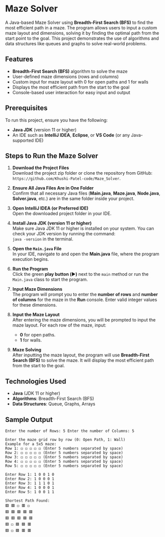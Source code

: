 # Maze Solver

A Java-based Maze Solver using **Breadth-First Search (BFS)** to find the most efficient path in a maze. The program allows users to input a custom maze layout and dimensions, solving it by finding the optimal path from the start point to the goal. This project demonstrates the use of algorithms and data structures like queues and graphs to solve real-world problems.


## Features
- **Breadth-First Search (BFS)** algorithm to solve the maze
- User-defined maze dimensions (rows and columns)
- Custom input for maze layout with 0 for open paths and 1 for walls
- Displays the most efficient path from the start to the goal
- Console-based user interaction for easy input and output

## Prerequisites
To run this project, ensure you have the following:
- **Java JDK** (version 11 or higher)
- An IDE such as **IntelliJ IDEA**, **Eclipse**, or **VS Code** (or any Java-supported IDE)


## Steps to Run the Maze Solver

1. **Download the Project Files**  
   Download the project zip folder or clone the repository from GitHub:  
   `https://github.com/Khushi-Patel-code/Maze_Solver`.

2. **Ensure All Java Files Are in One Folder**  
   Confirm that all necessary Java files (**Main.java**, **Maze.java**, **Node.java**, **Solver.java**, etc.) are in the same folder inside your project.

3. **Open IntelliJ IDEA (or Preferred IDE)**  
   Open the downloaded project folder in your IDE.

4. **Install Java JDK (version 11 or higher)**  
   Make sure Java JDK 11 or higher is installed on your system. You can check your JDK version by running the command:  
   `java -version` in the terminal.

5. **Open the `Main.java` File**  
   In your IDE, navigate to and open the **Main.java** file, where the program execution begins.

6. **Run the Program**  
   Click the green **play button (▶️)** next to the `main` method or run the `Main.java` class to start the program.

7. **Input Maze Dimensions**  
   The program will prompt you to enter the **number of rows** and **number of columns** for the maze in the **Run** console. Enter valid integer values for these dimensions.

8. **Input the Maze Layout**  
   After entering the maze dimensions, you will be prompted to input the maze layout. For each row of the maze, input:
   - **0** for open paths.
   - **1** for walls.


9. **Maze Solving**  
After inputting the maze layout, the program will use **Breadth-First Search (BFS)** to solve the maze. It will display the most efficient path from the start to the goal.

## Technologies Used
- **Java** (JDK 11 or higher)
- **Algorithms**: Breadth-First Search (BFS)
- **Data Structures**: Queue, Graphs, Arrays


## Sample Output
```
Enter the number of Rows: 5 Enter the number of Columns: 5

Enter the maze grid row by row (0: Open Path, 1: Wall) 
Example for a 5x5 maze: 
Row 1: ◻️ ◻️ ◻️ ◻️ ◻️ (Enter 5 numbers separated by space) 
Row 2: ◻️ ◻️ ◻️ ◻️ ◻️ (Enter 5 numbers separated by space) 
Row 3: ◻️ ◻️ ◻️ ◻️ ◻️ (Enter 5 numbers separated by space) 
Row 4: ◻️ ◻️ ◻️ ◻️ ◻️ (Enter 5 numbers separated by space) 
Row 5: ◻️ ◻️ ◻️ ◻️ ◻️ (Enter 5 numbers separated by space)

Enter Row 1: 1 0 0 1 0 
Enter Row 2: 1 0 0 0 1 
Enter Row 3: 1 1 1 0 1 
Enter Row 4: 1 0 0 0 1 
Enter Row 5: 1 0 0 1 1

Shortest Path Found: 
🟥 🟩 ◻️ 🟥 ◻️
🟥 🟩 🟩 🟩 🟥
🟥 🟥 🟥 🟩 🟥
🟥 ◻️ 🟩 🟩 🟥
🟥 ◻️ 🟩 🟥 🟥
```


